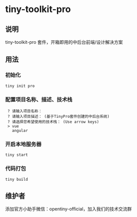 # tiny-toolkit-pro

## 说明

tiny-toolkit-pro 套件，开箱即用的中后台前端/设计解决方案

## 用法

### 初始化

```
tiny init pro
```

### 配置项目名称、描述、技术栈

```
 ? 请输入项目名称： 
 ? 请输入项目描述： (基于TinyPro套件创建的中后台系统)
 ? 请选择您希望使用的技术栈： (Use arrow keys)
 > vue
   angular
```

### 开启本地服务器

```
tiny start
```

### 代码打包

```
tiny build
```

## 维护者

添加官方小助手微信：opentiny-official，加入我们的技术交流群
